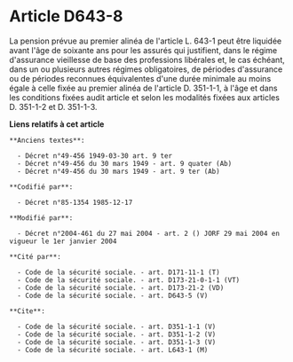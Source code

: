 # Article D643-8

La pension prévue au premier alinéa de l'article L. 643-1 peut être liquidée avant l'âge de soixante ans pour les assurés qui
justifient, dans le régime d'assurance vieillesse de base des professions libérales et, le cas échéant, dans un ou plusieurs
autres régimes obligatoires, de périodes d'assurance ou de périodes reconnues équivalentes d'une durée minimale au moins
égale à celle fixée au premier alinéa de l'article D. 351-1-1, à l'âge et dans les conditions fixées audit article et selon
les modalités fixées aux articles D. 351-1-2 et D. 351-1-3.

**Liens relatifs à cet article**

	**Anciens textes**:

	  - Décret n°49-456 1949-03-30 art. 9 ter
	  - Décret n°49-456 du 30 mars 1949 - art. 9 quater (Ab)
	  - Décret n°49-456 du 30 mars 1949 - art. 9 ter (Ab)

	**Codifié par**:

	  - Décret n°85-1354 1985-12-17

	**Modifié par**:

	  - Décret n°2004-461 du 27 mai 2004 - art. 2 () JORF 29 mai 2004 en vigueur le 1er janvier 2004

	**Cité par**:

	  - Code de la sécurité sociale. - art. D171-11-1 (T)
	  - Code de la sécurité sociale. - art. D173-21-0-1-1 (VT)
	  - Code de la sécurité sociale. - art. D173-21-2 (VD)
	  - Code de la sécurité sociale. - art. D643-5 (V)

	**Cite**:

	  - Code de la sécurité sociale. - art. D351-1-1 (V)
	  - Code de la sécurité sociale. - art. D351-1-2 (V)
	  - Code de la sécurité sociale. - art. D351-1-3 (V)
	  - Code de la sécurité sociale. - art. L643-1 (M)
